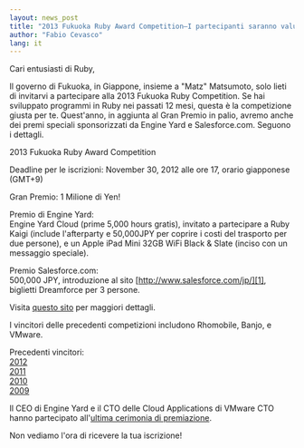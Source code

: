```yaml
---
layout: news_post
title: "2013 Fukuoka Ruby Award Competition—I partecipanti saranno valutati da Matz"
author: "Fabio Cevasco"
lang: it
---
```


Cari entusiasti di Ruby,

Il governo di Fukuoka, in Giappone, insieme a \"Matz\" Matsumoto, solo
lieti di invitarvi a partecipare alla 2013 Fukuoka Ruby Competition. Se
hai sviluppato programmi in Ruby nei passati 12 mesi, questa è la
competizione giusta per te. Quest\'anno, in aggiunta al Gran Premio in
palio, avremo anche dei premi speciali sponsorizzati da Engine Yard e
Salesforce.com. Seguono i dettagli.

2013 Fukuoka Ruby Award Competition

Deadline per le iscrizioni: November 30, 2012 alle ore 17, orario
giapponese (GMT+9)

Gran Premio: 1 Milione di Yen!

Premio di Engine Yard:  
 Engine Yard Cloud (prime 5,000 hours gratis), invitato a partecipare a
Ruby Kaigi (include l\'afterparty e 50,000JPY per coprire i costi del
trasporto per due persone), e un Apple iPad Mini 32GB WiFi Black &amp;
Slate (inciso con un messaggio speciale).

Premio Salesforce.com:  
 500,000 JPY, introduzione al sito [http://www.salesforce.com/jp/][1],
biglietti Dreamforce per 3 persone.

Visita [questo sito][2] per maggiori dettagli.

I vincitori delle precedenti competizioni includono Rhomobile, Banjo, e
VMware.

Precedenti vincitori:  
[2012][3]  
[2011][4]  
[2010][5]  
[2009][6]

Il CEO di Engine Yard e il CTO delle Cloud Applications di VMware CTO
hanno partecipato all\'[ultima cerimonia di premiazione][7].

Non vediamo l\'ora di ricevere la tua iscrizione!



[1]: http://www.salesforce.com/jp/ 
[2]: http://www.digitalfukuoka.jp/events/index_en.html 
[3]: http://www.myfukuoka.com/news/2012-fukuoka-ruby-award-winners.html 
[4]: http://www.myfukuoka.com/news/2011-fukuoka-ruby-award-winners.html 
[5]: http://www.myfukuoka.com/news/2010-fukuoka-ruby-award-winners.html 
[6]: http://www.myfukuoka.com/events/2009-fukuoka-ruby-award-winners.html 
[7]: http://www.myfukuoka.com/events/2012-fukuoka-ruby-forum.html 
